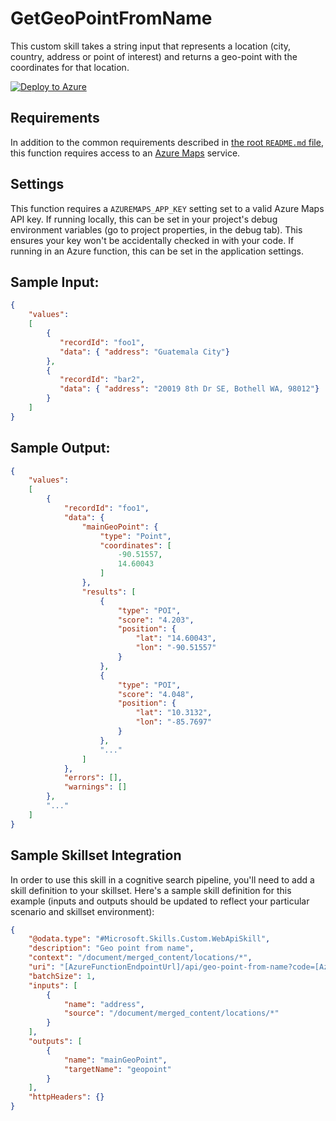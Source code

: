 ﻿# GetGeoPointFromName

 This custom skill takes a string input that represents a location (city, country, address or point of interest) and returns a geo-point with the coordinates for that location.

[![Deploy to Azure](https://azuredeploy.net/deploybutton.svg)](https://portal.azure.com/#create/Microsoft.Template/uri/https%3A%2F%2Fraw.githubusercontent.com%2FAzure-Samples%2Fazure-search-power-skills%2Fmaster%2FGeo%2FGeoPointFromName%2Fazuredeploy.json)

## Requirements

In addition to the common requirements described in [the root `README.md` file](../../README.md), this function requires access to an [Azure Maps](https://azure.microsoft.com/en-us/services/azure-maps/) service.

## Settings

This function requires a `AZUREMAPS_APP_KEY` setting set to a valid Azure Maps API key.
If running locally, this can be set in your project's debug environment variables (go to project properties, in the debug tab). This ensures your key won't be accidentally checked in with your code.
If running in an Azure function, this can be set in the application settings.

## Sample Input:

```json
{
    "values": 
    [
        {
           "recordId": "foo1",
           "data": { "address": "Guatemala City"}
        },
        {
           "recordId": "bar2",
           "data": { "address": "20019 8th Dr SE, Bothell WA, 98012"}
        }
    ]
}
```

## Sample Output:

```json
{
    "values": 
    [
        {
            "recordId": "foo1",
            "data": {
                "mainGeoPoint": {
                    "type": "Point",
                    "coordinates": [
                        -90.51557,
                        14.60043
                    ]
                },
                "results": [
                    {
                        "type": "POI",
                        "score": "4.203",
                        "position": {
                            "lat": "14.60043",
                            "lon": "-90.51557"
                        }
                    },
                    {
                        "type": "POI",
                        "score": "4.048",
                        "position": {
                            "lat": "10.3132",
                            "lon": "-85.7697"
                        }
                    },
                    "..."
                ]
            },
            "errors": [],
            "warnings": []
        },
        "..."
    ]
}
```

## Sample Skillset Integration

In order to use this skill in a cognitive search pipeline, you'll need to add a skill definition to your skillset.
Here's a sample skill definition for this example (inputs and outputs should be updated to reflect your particular scenario and skillset environment):

```json
{
    "@odata.type": "#Microsoft.Skills.Custom.WebApiSkill",
    "description": "Geo point from name",
    "context": "/document/merged_content/locations/*",
    "uri": "[AzureFunctionEndpointUrl]/api/geo-point-from-name?code=[AzureFunctionDefaultHostKey]",
    "batchSize": 1,
    "inputs": [
        {
            "name": "address",
            "source": "/document/merged_content/locations/*"
        }
    ],
    "outputs": [
        {
            "name": "mainGeoPoint",
            "targetName": "geopoint"
        }
    ],
    "httpHeaders": {}
}
```
